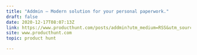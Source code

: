 ```yaml
---
title: "Addmin — Modern solution for your personal paperwork."
draft: false
date: 2020-12-17T08:07:13Z
link: https://www.producthunt.com/posts/addmin?utm_medium=RSS&utm_source=hune
site: www.producthunt.com
topic: product hunt  

---
```


